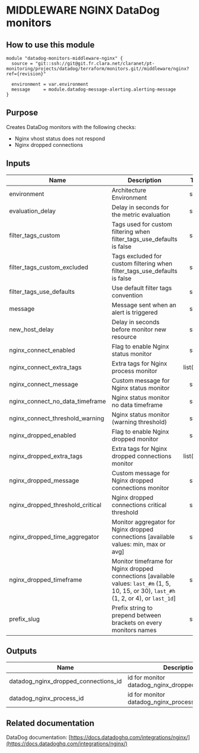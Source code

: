 # MIDDLEWARE NGINX DataDog monitors

## How to use this module

```
module "datadog-monitors-middleware-nginx" {
  source = "git::ssh://git@git.fr.clara.net/claranet/pt-monitoring/projects/datadog/terraform/monitors.git//middleware/nginx?ref={revision}"

  environment = var.environment
  message     = module.datadog-message-alerting.alerting-message
}

```

## Purpose

Creates DataDog monitors with the following checks:

- Nginx vhost status does not respond
- Nginx dropped connections

## Inputs

| Name | Description | Type | Default | Required |
|------|-------------|:----:|:-----:|:-----:|
| environment | Architecture Environment | string | n/a | yes |
| evaluation\_delay | Delay in seconds for the metric evaluation | string | `"15"` | no |
| filter\_tags\_custom | Tags used for custom filtering when filter_tags_use_defaults is false | string | `"*"` | no |
| filter\_tags\_custom\_excluded | Tags excluded for custom filtering when filter_tags_use_defaults is false | string | `""` | no |
| filter\_tags\_use\_defaults | Use default filter tags convention | string | `"true"` | no |
| message | Message sent when an alert is triggered | string | n/a | yes |
| new\_host\_delay | Delay in seconds before monitor new resource | string | `"300"` | no |
| nginx\_connect\_enabled | Flag to enable Nginx status monitor | string | `"true"` | no |
| nginx\_connect\_extra\_tags | Extra tags for Nginx process monitor | list(string) | `[]` | no |
| nginx\_connect\_message | Custom message for Nginx status monitor | string | `""` | no |
| nginx\_connect\_no\_data\_timeframe | Nginx status monitor no data timeframe | string | `"10"` | no |
| nginx\_connect\_threshold\_warning | Nginx status monitor (warning threshold) | string | `"3"` | no |
| nginx\_dropped\_enabled | Flag to enable Nginx dropped monitor | string | `"true"` | no |
| nginx\_dropped\_extra\_tags | Extra tags for Nginx dropped connections monitor | list(string) | `[]` | no |
| nginx\_dropped\_message | Custom message for Nginx dropped connections monitor | string | `""` | no |
| nginx\_dropped\_threshold\_critical | Nginx dropped connections critical threshold | string | `"0"` | no |
| nginx\_dropped\_time\_aggregator | Monitor aggregator for Nginx dropped connections [available values: min, max or avg] | string | `"min"` | no |
| nginx\_dropped\_timeframe | Monitor timeframe for Nginx dropped connections [available values: `last_#m` (1, 5, 10, 15, or 30), `last_#h` (1, 2, or 4), or `last_1d`] | string | `"last_5m"` | no |
| prefix\_slug | Prefix string to prepend between brackets on every monitors names | string | `""` | no |

## Outputs

| Name | Description |
|------|-------------|
| datadog\_nginx\_dropped\_connections\_id | id for monitor datadog_nginx_dropped_connections |
| datadog\_nginx\_process\_id | id for monitor datadog_nginx_process |

## Related documentation

DataDog documentation: [https://docs.datadoghq.com/integrations/nginx/](https://docs.datadoghq.com/integrations/nginx/)
